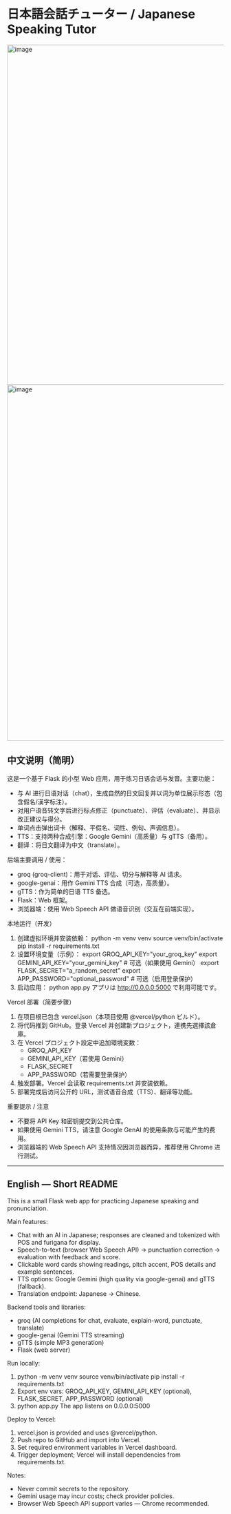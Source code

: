 # 日本語会話チューター / Japanese Speaking Tutor

<img width="1304" height="788" alt="image" src="https://github.com/user-attachments/assets/38684b0f-3183-4fd3-b8b6-073b33d4c6e2" />
<img width="1305" height="825" alt="image" src="https://github.com/user-attachments/assets/4b0e993b-fc21-4392-b423-3debf38d8479" />



## 中文说明（简明）
这是一个基于 Flask 的小型 Web 应用，用于练习日语会话与发音。主要功能：
- 与 AI 进行日语对话（chat），生成自然的日文回复并以词为单位展示形态（包含假名/漢字标注）。
- 对用户语音转文字后进行标点修正（punctuate）、评估（evaluate）、并显示改正建议与得分。
- 单词点击弹出词卡（解释、平假名、词性、例句、声调信息）。
- TTS：支持两种合成引擎：Google Gemini（高质量）与 gTTS（备用）。
- 翻译：将日文翻译为中文（translate）。

后端主要调用 / 使用：
- groq (groq-client)：用于对话、评估、切分与解释等 AI 请求。
- google-genai：用作 Gemini TTS 合成（可选，高质量）。
- gTTS：作为简单的日语 TTS 备选。
- Flask：Web 框架。
- 浏览器端：使用 Web Speech API 做语音识别（交互在前端实现）。

本地运行（开发）
1. 创建虚拟环境并安装依赖：
   python -m venv venv
   source venv/bin/activate
   pip install -r requirements.txt
2. 设置环境变量（示例）：
   export GROQ_API_KEY="your_groq_key"
   export GEMINI_API_KEY="your_gemini_key"      # 可选（如果使用 Gemini）
   export FLASK_SECRET="a_random_secret"
   export APP_PASSWORD="optional_password"      # 可选（启用登录保护）
3. 启动应用：
   python app.py
   アプリは http://0.0.0.0:5000 で利用可能です。

Vercel 部署（简要步骤）
1. 在项目根已包含 vercel.json（本项目使用 @vercel/python ビルド）。
2. 将代码推到 GitHub。登录 Vercel 并创建新プロジェクト，連携先選擇該倉庫。
3. 在 Vercel プロジェクト設定中追加環境変数：
   - GROQ_API_KEY
   - GEMINI_API_KEY（若使用 Gemini）
   - FLASK_SECRET
   - APP_PASSWORD（若需要登录保护）
4. 触发部署。Vercel 会读取 requirements.txt 并安装依赖。
5. 部署完成后访问公开的 URL，测试语音合成（TTS）、翻译等功能。

重要提示 / 注意
- 不要将 API Key 和密钥提交到公共仓库。
- 如果使用 Gemini TTS，请注意 Google GenAI 的使用条款与可能产生的费用。
- 浏览器端的 Web Speech API 支持情况因浏览器而异，推荐使用 Chrome 进行测试。

---

## English — Short README

This is a small Flask web app for practicing Japanese speaking and pronunciation.

Main features:
- Chat with an AI in Japanese; responses are cleaned and tokenized with POS and furigana for display.
- Speech-to-text (browser Web Speech API) → punctuation correction → evaluation with feedback and score.
- Clickable word cards showing readings, pitch accent, POS details and example sentences.
- TTS options: Google Gemini (high quality via google-genai) and gTTS (fallback).
- Translation endpoint: Japanese -> Chinese.

Backend tools and libraries:
- groq (AI completions for chat, evaluate, explain-word, punctuate, translate)
- google-genai (Gemini TTS streaming)
- gTTS (simple MP3 generation)
- Flask (web server)

Run locally:
1. python -m venv venv
   source venv/bin/activate
   pip install -r requirements.txt
2. Export env vars:
   GROQ_API_KEY, GEMINI_API_KEY (optional), FLASK_SECRET, APP_PASSWORD (optional)
3. python app.py
   The app listens on 0.0.0.0:5000

Deploy to Vercel:
1. vercel.json is provided and uses @vercel/python.
2. Push repo to GitHub and import into Vercel.
3. Set required environment variables in Vercel dashboard.
4. Trigger deployment; Vercel will install dependencies from requirements.txt.

Notes:
- Never commit secrets to the repository.
- Gemini usage may incur costs; check provider policies.
- Browser Web Speech API support varies — Chrome recommended.

